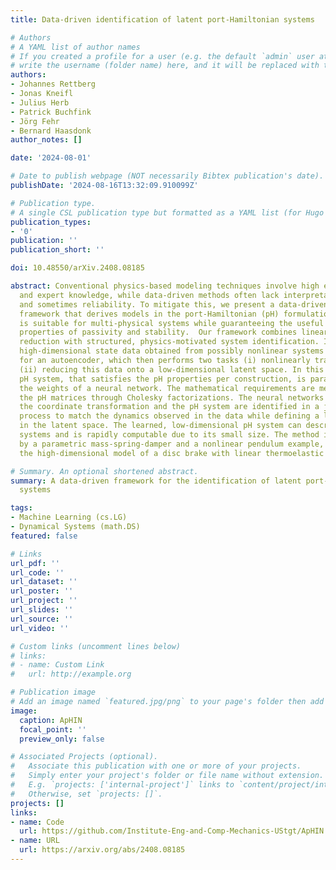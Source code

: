 ```yaml
---
title: Data-driven identification of latent port-Hamiltonian systems

# Authors
# A YAML list of author names
# If you created a profile for a user (e.g. the default `admin` user at `content/authors/admin/`), 
# write the username (folder name) here, and it will be replaced with their full name and linked to their profile.
authors:
- Johannes Rettberg
- Jonas Kneifl
- Julius Herb
- Patrick Buchfink
- Jörg Fehr
- Bernard Haasdonk
author_notes: []

date: '2024-08-01'

# Date to publish webpage (NOT necessarily Bibtex publication's date).
publishDate: '2024-08-16T13:32:09.910099Z'

# Publication type.
# A single CSL publication type but formatted as a YAML list (for Hugo requirements).
publication_types:
- '0'
publication: ''
publication_short: ''

doi: 10.48550/arXiv.2408.08185

abstract: Conventional physics-based modeling techniques involve high effort, e.g.,~time
  and expert knowledge, while data-driven methods often lack interpretability, structure,
  and sometimes reliability. To mitigate this, we present a data-driven system identification
  framework that derives models in the port-Hamiltonian (pH) formulation. This formulation
  is suitable for multi-physical systems while guaranteeing the useful system theoretical
  properties of passivity and stability.  Our framework combines linear and nonlinear
  reduction with structured, physics-motivated system identification. In this process,
  high-dimensional state data obtained from possibly nonlinear systems serves as input
  for an autoencoder, which then performs two tasks (i) nonlinearly transforming and
  (ii) reducing this data onto a low-dimensional latent space. In this space, a linear
  pH system, that satisfies the pH properties per construction, is parameterized by
  the weights of a neural network. The mathematical requirements are met by defining
  the pH matrices through Cholesky factorizations. The neural networks that define
  the coordinate transformation and the pH system are identified in a joint optimization
  process to match the dynamics observed in the data while defining a linear pH system
  in the latent space. The learned, low-dimensional pH system can describe even nonlinear
  systems and is rapidly computable due to its small size. The method is exemplified
  by a parametric mass-spring-damper and a nonlinear pendulum example, as well as
  the high-dimensional model of a disc brake with linear thermoelastic behavior.

# Summary. An optional shortened abstract.
summary: A data-driven framework for the identification of latent port-Hamiltonian
  systems

tags:
- Machine Learning (cs.LG)
- Dynamical Systems (math.DS)
featured: false

# Links
url_pdf: ''
url_code: ''
url_dataset: ''
url_poster: ''
url_project: ''
url_slides: ''
url_source: ''
url_video: ''

# Custom links (uncomment lines below)
# links:
# - name: Custom Link
#   url: http://example.org

# Publication image
# Add an image named `featured.jpg/png` to your page's folder then add a caption below.
image:
  caption: ApHIN
  focal_point: ''
  preview_only: false

# Associated Projects (optional).
#   Associate this publication with one or more of your projects.
#   Simply enter your project's folder or file name without extension.
#   E.g. `projects: ['internal-project']` links to `content/project/internal-project/index.md`.
#   Otherwise, set `projects: []`.
projects: []
links:
- name: Code
  url: https://github.com/Institute-Eng-and-Comp-Mechanics-UStgt/ApHIN
- name: URL
  url: https://arxiv.org/abs/2408.08185
---
```


